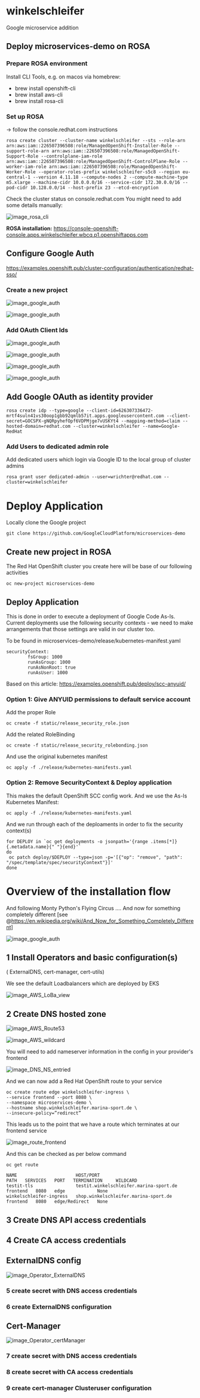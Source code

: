 # winkelschleifer
Google  microservice addition

## Deploy microservices-demo on ROSA
### Prepare ROSA environment
Install CLI Tools, e.g. on macos via homebrew:

* brew install openshift-cli
* brew install aws-cli
* brew install rosa-cli

### Set up ROSA 
→ follow the console.redhat.com instructions

```
rosa create cluster --cluster-name winkelschleifer --sts --role-arn arn:aws:iam::226507396508:role/ManagedOpenShift-Installer-Role --support-role-arn arn:aws:iam::226507396508:role/ManagedOpenShift-Support-Role --controlplane-iam-role arn:aws:iam::226507396508:role/ManagedOpenShift-ControlPlane-Role --worker-iam-role arn:aws:iam::226507396508:role/ManagedOpenShift-Worker-Role --operator-roles-prefix winkelschleifer-s5c8 --region eu-central-1 --version 4.11.18 --compute-nodes 2 --compute-machine-type m5.xlarge --machine-cidr 10.0.0.0/16 --service-cidr 172.30.0.0/16 --pod-cidr 10.128.0.0/14 --host-prefix 23 --etcd-encryption
```

Check the cluster status on console.redhat.com
You might need to add some details manually:

![image_rosa_cli](images/winkelschleifer_010.png)

**ROSA installation:** https://console-openshift-console.apps.winkelschleifer.wbcq.p1.openshiftapps.com

## Configure Google Auth
https://examples.openshift.pub/cluster-configuration/authentication/redhat-sso/  


### Create a new project

![image_google_auth](images/winkelschleifer_011.png)

![image_google_auth](images/winkelschleifer_013.png)

### Add OAuth Client Ids
![image_google_auth](images/winkelschleifer_012.png)

![image_google_auth](images/winkelschleifer_014.png)

![image_google_auth](images/winkelschleifer_015.png)

![image_google_auth](images/winkelschleifer_016.png)

## Add Google OAuth as identity provider

```
rosa create idp --type=google --client-id=626307336472-mrtf4suln41vs30oop1gbb92qmlb57it.apps.googleusercontent.com --client-secret=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 --mapping-method=claim --hosted-domain=redhat.com --cluster=winkelschleifer --name=Google-RedHat
```

### Add Users to dedicated admin role
Add dedicated users which login via Google ID to the local group of cluster admins

```
rosa grant user dedicated-admin --user=wrichter@redhat.com --cluster=winkelschleifer
```

# Deploy Application
Locally clone the Google project

```
git clone https://github.com/GoogleCloudPlatform/microservices-demo
```

## Create new project in ROSA
The Red Hat OpenShift cluster you create here will be base of our following activities

```
oc new-project microservices-demo
```

## Deploy Application

This is done in order to execute a deployment of Google Code As-Is. Current deployments use the following security contexts - we need to make arrangements that those settings are valid in our cluster too.

To be found in microservices-demo/release/kubernetes-manifest.yaml

```
securityContext:
        fsGroup: 1000
        runAsGroup: 1000
        runAsNonRoot: true
        runAsUser: 1000
```

Based on this article: https://examples.openshift.pub/deploy/scc-anyuid/ 

### Option 1: Give ANYUID permissions to default service account

Add the proper Role
```
oc create -f static/release_security_role.json
```
Add the related RoleBinding
```
oc create -f static/release_security_rolebonding.json
```
And use the original kubernetes manifest

```
oc apply -f ./release/kubernetes-manifests.yaml
```

### Option 2: Remove SecurityContext & Deploy application

This makes the default OpenShift SCC config work. And we use the As-Is Kubernetes Manifest:

```
oc apply -f ./release/kubernetes-manifests.yaml
```
And we run through each of the deploaments in order to fix the security context(s)

```
for DEPLOY in `oc get deployments -o jsonpath='{range .items[*]}{.metadata.name}{" "}{end}'`
do
 oc patch deploy/$DEPLOY --type=json -p='[{"op": "remove", "path": "/spec/template/spec/securityContext"}]'
done
```

# Overview of the installation flow

And following Monty Python's Flying Circus .... And now for something completely different [see @https://en.wikipedia.org/wiki/And_Now_for_Something_Completely_Different]

![image_google_auth](images/winkelschleifer-sequence.png)

## 1 Install Operators and basic configuration(s)

( ExternalDNS, cert-manager, cert-utils)

We see the default Loadbalancers which are deployed by EKS

![image_AWS_LoBa_view](images/AWS_LoBa_010.png)

## 2 Create DNS hosted zone

![image_AWS_Route53](images/AWS_Route53_HostedZone.png)

![image_AWS_wildcard](images/AWS_WildcardCNAME.png)

You will need to add nameserver information in the config in your provider's frontend

![image_DNS_NS_entried](images/DNS_Create_NS_entries.png)

And we can now add a Red Hat OpenShift route to your service

```
oc create route edge winkelschleifer-ingress \
--service frontend --port 8080 \
--namespace microservices-demo \
--hostname shop.winkelschleifer.marina-sport.de \
--insecure-policy=”redirect”
```

This leads us to the point that we have a route which terminates at our frontend service

![image_route_frontend](images/winkelschleifer_043.png)

And this can be checked as per below command

```
oc get route
```
```
NAME                      HOST/PORT                                PATH   SERVICES   PORT   TERMINATION     WILDCARD
testit-tls                testit.winkelschleifer.marina-sport.de          frontend   8080   edge            None
winkelschleifer-ingress   shop.winkelschleifer.marina-sport.de            frontend   8080   edge/Redirect   None
```


## 3 Create DNS API access credentials

## 4 Create CA access credentials

## ExternalDNS config

![image_Operator_ExternalDNS](images/Operator_ExternalDNS.png)

### 5 create secret with DNS access credentials

### 6 create ExternalDNS configuration

## Cert-Manager

![image_Operator_certManager](images/Operator_certManager.png)

### 7 create secret with DNS access credentials

### 8 create secret with CA access credentials

### 9 create cert-manager Clusteruser configuration

